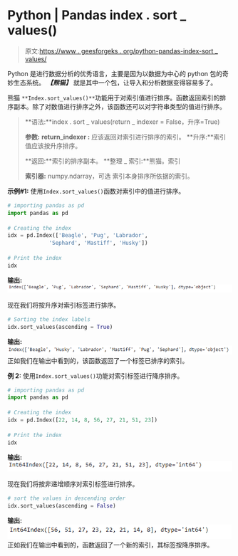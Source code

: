 # Python | Pandas index . sort _ values()

> 原文:[https://www . geesforgeks . org/python-pandas-index-sort _ values/](https://www.geeksforgeeks.org/python-pandas-index-sort_values/)

Python 是进行数据分析的优秀语言，主要是因为以数据为中心的 python 包的奇妙生态系统。 ***【熊猫】*** 就是其中一个包，让导入和分析数据变得容易多了。

熊猫 `**Index.sort_values()**`功能用于对索引值进行排序。函数返回索引的排序副本。除了对数值进行排序之外，该函数还可以对字符串类型的值进行排序。

> **语法:**index . sort _ values(return _ indexer = False，升序=True)
> 
> **参数:**
> **return_indexer :** 应该返回对索引进行排序的索引。
> **升序:**索引值应该按升序排序。
> 
> **返回:**索引的排序副本。
> **整理 _ 索引:**熊猫。索引
> 
> **索引器:** numpy.ndarray，可选
> 索引本身排序所依据的索引。

**示例#1:** 使用`Index.sort_values()`函数对索引中的值进行排序。

```py
# importing pandas as pd
import pandas as pd

# Creating the index 
idx = pd.Index(['Beagle', 'Pug', 'Labrador',
             'Sephard', 'Mastiff', 'Husky'])

# Print the index
idx
```

**输出:**
![](img/19a85b26b3692341307d7ea7f2d75112.png)

现在我们将按升序对索引标签进行排序。

```py
# Sorting the index labels
idx.sort_values(ascending = True)
```

**输出:**
![](img/3196d00eddc46949dd221b65a8af5d47.png)
正如我们在输出中看到的，该函数返回了一个标签已排序的索引。

**例 2:** 使用`Index.sort_values()`功能对索引标签进行降序排序。

```py
# importing pandas as pd
import pandas as pd

# Creating the index 
idx = pd.Index([22, 14, 8, 56, 27, 21, 51, 23])

# Print the index
idx
```

**输出:**
![](img/8935c27fda6e7f5ab189dace7a6ebfeb.png)

现在我们将按非递增顺序对索引标签进行排序。

```py
# sort the values in descending order
idx.sort_values(ascending = False)
```

**输出:**
![](img/edfc4c518363231cd4d50d4669bfa35e.png)
正如我们在输出中看到的，函数返回了一个新的索引，其标签按降序排序。
